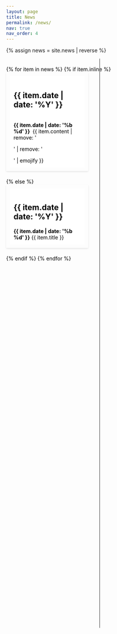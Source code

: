 ```yaml
---
layout: page
title: News
permalink: /news/
nav: true
nav_order: 4
---
```


<style>
#news-timeline {
    color: black;
    position: relative;
    width: 100%;
    min-height: 1500px; /* Ensure container has a minimum height */
    padding: 20px 0;
}

#news-timeline,
#news-timeline * { /* Targets #news-timeline and all its child elements */
    color: black; /* Sets text color to black */
}


.timeline-spine {
    color: rgba(100, 100, 100, 0.75);
    position: absolute;
    left: 50%;
    top: 0;
    bottom: 0;
    width: 2px;
    background-color: rgba(100, 100, 100, 0.75);
    z-index: 1; /* Ensure it's above connecting lines */
}

.news-item {
    color: rgba(100, 100, 100, 0.75);
    position: relative;
    width: 40%;
    margin-bottom: 20px;
    padding: 10px;
    box-shadow: 0 2px 4px rgba(0,0,0,0.1);
}

.news-left, .news-right {
    color: rgba(100, 100, 100, 0.75);
    clear: both;
}

.news-left::before, .news-right::before {
    content: '';
    position: absolute;
    top: 50%;
    width: 25%; /* Adjust if needed */
    height: 2px;
    background-color: #333;
    z-index: 0;
}

.news-left::before {
    left: 100%;
}

.news-right::before {
    right: 100%;
}

.news-left {
    float: left;
    margin-right: 10%;
}

.news-right {
    float: right;
    margin-left: 10%;
}

.news-content {
    background-color: #fff;
    padding: 10px;
}
.content-full {
    display: none; /* Initially hidden */
}

.expand-arrow {
    cursor: pointer;
    color: black; /* Arrow color, ensure it's visible against the background */
    text-align: center; /* Center the arrow below the content */
}

/* Styles when content is expanded */
.expanded .content-full {
    display: block; /* Show full content */
}

.expanded .expand-arrow {
    transform: rotate(180deg); /* Flip arrow to indicate collapsibility */
}
</style>

{% assign news = site.news | reverse %}

<div id="news-timeline">
    <div class="timeline-spine"></div> <!-- Central spine of the timeline -->
    <!-- Placeholder loop: Replace with your template engine's loop syntax -->
    {% for item in news %}
    {% if item.inline %}
    <div class="news-item" data-year="{{ item.date | date: '%Y' }}">
        <div class="news-content">
        <h2> {{ item.date | date: '%Y' }} </h2> <br>
        <b> {{ item.date | date: '%b %d' }} </b>&nbsp;{{ item.content | remove: '<p>' | remove: '</p>' | emojify }}
        </div>
    </div>
     {% else %}
     <div class="news-item" data-year="{{ item.date | date: '%Y' }}">
        <div class="news-content">
            <h2>{{ item.date | date: '%Y' }}</h2>
            <!-- The content before the delimiter goes here -->
            <div class="content-preview"><b>{{ item.date | date: '%b %d' }}</b>&nbsp;{{ item.title }}</div>
            <!-- Hidden part of the content -->
            <div class="content-full" style="display: none;">{{ item.content | remove: '<p>' | remove: '</p>' | emojify }}</div>
            <!-- Clickable arrow for expanding -->
            <div class="expand-arrow"><i class="fa-solid fa-chevron-down"></i></div>
        </div>
    </div>
     {% endif %}
    {% endfor %}
</div>

<script type='text/javascript'>
    document.addEventListener("DOMContentLoaded", function() {
    const timelineSpine = document.querySelector('.timeline-spine');
    // Event delegation on the #news-timeline for dynamic content
    document.getElementById('news-timeline').addEventListener('click', function(event) {
        // Check if the clicked element is the expand-arrow or its descendant
        if (event.target.closest('.expand-arrow')) {
            // Find the .content-full sibling of the clicked arrow
            const contentFull = event.target.closest('.news-content').querySelector('.content-full');
            const newsContent = event.target.closest('.news-content');
            const contentPrev = newsContent.querySelector('.content-preview');
            const expandArrow = event.target.closest('.expand-arrow');
            const icon = expandArrow.querySelector('i');

            // Toggle visibility based on the current display style
            if (contentFull.style.display === 'none' || contentFull.style.display === '') {
                contentFull.style.display = 'block'; // Show the full content
                icon.classList.remove('fa-solid fa-chevron-down'); // Optional: change the arrow direction
                icon.classList.add('fa-solid fa-chevron-up')
            } else {
                contentFull.style.display = 'none'; // Hide the full content
                icon.classList.remove('fa-solid fa-chevron-up'); // Optional: change the arrow direction
                icon.classList.add('fa-solid fa-chevron-down')
            }
            // Adjust the timeline spine height
            let newBlockHeight = -contentPrev.offsetHeight + newsContent.offsetHeight;
            timelineSpine.style.height = (maxHeight + 50 + newBlockHeight) + 'px'; // +20 for a little extra space
        }
    });

    const newsItems = document.querySelectorAll('.news-item');
    let maxHeight = 0;

    newsItems.forEach(item => {
        var year = parseInt(item.getAttribute('data-year'), 10);
        if(year % 2 === 0) {
            // Even year, goes to the left
            item.classList.add('news-left');
        } else {
            // Odd year, goes to the right
            item.classList.add('news-right');
        }
    });

    newsItems.forEach(function(item) {
        // Calculate the bottom position of each news item
        let itemBottom = item.offsetTop + item.offsetHeight;
        if (itemBottom > maxHeight) {
            maxHeight = itemBottom;
        }
    });

    // Adjust the timeline spine height
    timelineSpine.style.height = (maxHeight + 50) + 'px'; // +20 for a little extra space

});
</script>
